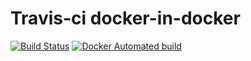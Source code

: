 Travis-ci docker-in-docker
==================================================
[![Build Status](https://travis-ci.org/sham1316/docker-molecule.svg?branch=master)](https://travis-ci.org/sham1316/docker-molecule) [![Docker Automated build](https://img.shields.io/docker/automated/sham1316/docker-molecule.svg?maxAge=2592000)](https://hub.docker.com/r/sham1316/docker-molecule)